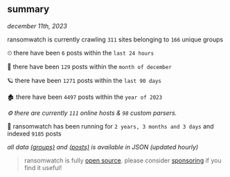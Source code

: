 
## summary
_december 11th, 2023_

ransomwatch is currently crawling `311` sites belonging to `166` unique groups

⏲ there have been `6` posts within the `last 24 hours`

🦈 there have been `129` posts within the `month of december`

🪐 there have been `1271` posts within the `last 90 days`

🏚 there have been `4497` posts within the `year of 2023`

_⚙️ there are currently `111` online hosts & `98` custom parsers._

🦕 ransomwatch has been running for `2 years, 3 months and 3 days` and indexed `9185` posts

_all data  [(groups)](http://ransomwhat.telemetry.ltd/groups) and [(posts)](http://ransomwhat.telemetry.ltd/posts) is available in JSON (updated hourly)_

> ransomwatch is fully [open source](https://github.com/joshhighet/ransomwatch#ransomwatch--). please consider [sponsoring](https://github.com/sponsors/joshhighet) if you find it useful!
